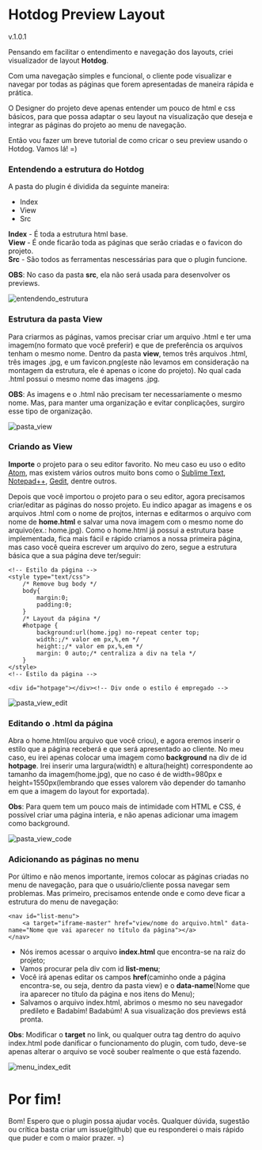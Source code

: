 # Hotdog Preview Layout
v.1.0.1

Pensando em facilitar o entendimento e navegação dos layouts, criei visualizador de layout **Hotdog**.

Com uma navegação simples e funcional, o cliente pode visualizar e navegar por todas as páginas que forem apresentadas de maneira rápida e prática.

O Designer do projeto deve apenas entender um pouco de html e css básicos, para que possa adaptar o seu layout na visualização que deseja e integrar as páginas do projeto ao menu de navegação.

Então vou fazer um breve tutorial de como cricar o seu preview usando o Hotdog.
Vamos lá! =)

### Entendendo a estrutura do Hotdog

A pasta do plugin é dividida da seguinte maneira:
* Index
* View
* Src

**Index** - É toda a estrutura html base.<br />
**View** - É onde ficarão toda as páginas que serão criadas e o favicon do projeto.<br />
**Src** - São todos as ferramentas nescessárias para que o plugin funcione.

**OBS**: No caso da pasta **src**, ela não será usada para desenvolver os previews.

![entendendo_estrutura](https://cloud.githubusercontent.com/assets/573227/7899756/f10863ae-0706-11e5-8f8e-75b5b762c06b.gif)

### Estrutura da pasta View

Para criarmos as páginas, vamos precisar criar um arquivo .html e ter uma imagem(no formato que você preferir) e que de preferência os arquivos tenham o mesmo nome.
Dentro da pasta **view**, temos três arquivos .html, três images .jpg, e um favicon.png(este não levamos em consideração na montagem da estrutura, ele é apenas o icone do projeto). No qual cada .html possui o mesmo nome das imagens .jpg.

**OBS**: As imagens e o .html não precisam ter necessariamente o mesmo nome. Mas, para manter uma organização e evitar conplicações, surgiro esse tipo de organização.

![pasta_view](https://cloud.githubusercontent.com/assets/573227/7899821/19111bf4-070a-11e5-8433-0f6f2f6bcdf7.gif)

### Criando as View

**Importe** o projeto para o seu editor favorito. No meu caso eu uso o edito [Atom](https://atom.io/), mas existem vários outros muito bons como o [Sublime Text](http://www.sublimetext.com/2), [Notepad++](https://notepad-plus-plus.org/), [Gedit](https://wiki.gnome.org/Apps/Gedit), dentre outros.

Depois que você importou o projeto para o seu editor, agora precisamos criar/editar as páginas do nosso projeto. Eu indico apagar as imagens e os arquivos .html com o nome de projtos, internas e editarmos o arquivo com nome de **home.html** e salvar uma nova imagem com o mesmo nome do arquivo(ex.: home.jpg). Como o home.html já possui a estrutura base implementada, fica mais fácil e rápido criamos a nossa primeira página, mas caso você queira escrever um arquivo do zero, segue a estrutura básica que a sua página deve ter/seguir:

```
<!-- Estilo da página -->
<style type="text/css">
    /* Remove bug body */
    body{
        margin:0;
        padding:0;
    }
    /* Layout da página */
    #hotpage {
        background:url(home.jpg) no-repeat center top;
        width:;/* valor em px,%,em */
        height:;/* valor em px,%,em */
        margin: 0 auto;/* centraliza a div na tela */
    }
</style>
<!-- Estilo da página -->

<div id="hotpage"></div><!-- Div onde o estilo é empregado -->

```
![pasta_view_edit](https://cloud.githubusercontent.com/assets/573227/7899950/4dc699b8-0710-11e5-86e5-a76a77d83613.gif)

### Editando o .html da página

Abra o home.html(ou arquivo que você criou), e agora eremos inserir o estilo que a página receberá e que será apresentado ao cliente. No meu caso, eu irei apenas colocar uma imagem como **background** na div de id **hotpage**. Irei inserir uma largura(width) e altura(height) correspondente ao tamanho da imagem(home.jpg), que no caso é de width=980px e height=1550px(lembrando que esses valorem vão depender do tamanho em que a imagem do layout for exportada).

**Obs**: Para quem tem um pouco mais de intimidade com HTML e CSS, é possível criar uma página interia, e não apenas adicionar uma imagem como background.

![pasta_view_code](https://cloud.githubusercontent.com/assets/573227/7899980/a1b05724-0712-11e5-8c39-c81b7ff0969b.gif)

### Adicionando as páginas no menu

Por último e não menos importante, iremos colocar as páginas criadas no menu de navegação, para que o usuário/cliente possa navegar sem problemas. Mas primeiro, precisamos entende onde e como deve ficar a estrutura do menu de navegação:

```
<nav id="list-menu">
    <a target="iframe-master" href="view/nome do arquivo.html" data-name="Nome que vai aparecer no título da página"></a>
</nav>
```

* Nós iremos acessar o arquivo **index.html** que encontra-se na raiz do projeto;
* Vamos procurar pela div com id **list-menu**;
* Você irá apenas editar os campos **href**(caminho onde a página encontra-se, ou seja, dentro da pasta view) e o **data-name**(Nome que ira aparecer no título da página e nos itens do Menu);
* Salvamos o arquivo index.html, abrimos o mesmo no seu navegador predileto e Badabím! Badabúm! A sua visualização dos previews está pronta.

**Obs**: Modificar o **target** no link, ou qualquer outra tag dentro do aquivo index.html pode danificar o funcionamento do plugin, com tudo, deve-se apenas alterar o arquivo se você souber realmente o que está fazendo.

![menu_index_edit](https://cloud.githubusercontent.com/assets/573227/7900016/cd7ede5e-0715-11e5-90dd-ab626ec55f86.gif)

# Por fim!

Bom! Espero que o plugin possa ajudar vocês. Qualquer dúvida, sugestão ou crítica basta criar um issue(github) que eu responderei o mais rápido que puder e com o maior prazer. =)
